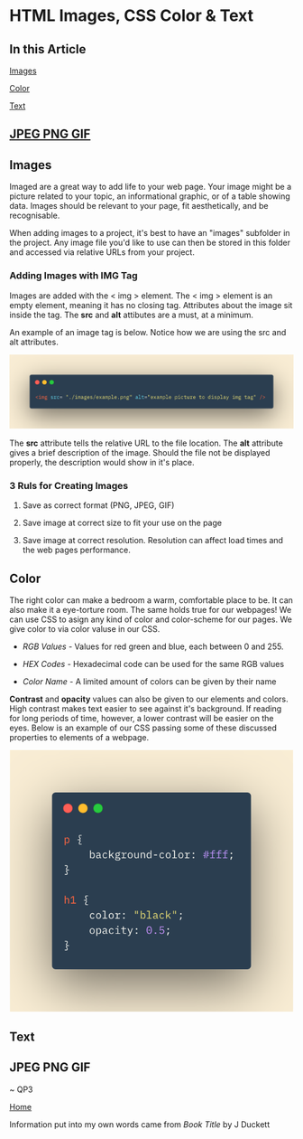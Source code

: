 # HTML Images, CSS Color & Text

## In this Article

[Images](#topic1)

[Color](#topic2)

[Text](#topic3)

[JPEG PNG GIF](#topic4)
---

<a name="topic1"></a>

## Images

Imaged are a great way to add life to your web page. Your image might be a picture related to your topic, an informational graphic, or of a table showing data. Images should be relevant to your page, fit aesthetically, and be recognisable.  

When adding images to a project, it's best to have an "images" subfolder in the project.  Any image file you'd like to use can then be stored in this folder and accessed via relative URLs from your project. 

### Adding Images with IMG Tag

Images are added with the < img > element.  The < img > element is an empty element, meaning it has no closing tag. Attributes about the image sit inside the tag.  The **src** and **alt** attibutes are a must, at a minimum. 

An example of an image tag is below.  Notice how we are using the src and alt attributes. 

![Image Tag](../images/imgtag.png)

The **src** attribute tells the relative URL to the file location.  The **alt** attribute gives a brief description of the image. Should the file not be displayed properly, the description would show in it's place.

### 3 Ruls for Creating Images

1. Save as correct format (PNG, JPEG, GIF)

2. Save image at correct size to fit your use on the page

3. Save image at correct resolution.  Resolution can affect load times and the web pages performance. 

<a name="topic2"></a>

## Color

The right color can make a bedroom a warm, comfortable place to be.  It can also make it a eye-torture room.  The same holds true for our webpages!  We can use CSS to asign any kind of color and color-scheme for our pages.  We give color to via color valuse in our CSS. 

* *RGB Values* - Values for red green and blue, each between 0 and 255.

* *HEX Codes* - Hexadecimal code can be used for the same RGB values

* *Color Name* - A limited amount of colors can be given by their name


**Contrast** and **opacity** values can also be given to our elements and colors. High contrast makes text easier to see against it's background. If reading for long periods of time, however, a lower contrast will be easier on the eyes.  Below is an example of our CSS passing some of these discussed properties to elements of a webpage. 

![Color Examples](../images/colorexamples.png)

<a name="topic3"></a>

## Text


<a name="topic4"></a>

## JPEG PNG GIF


~ QP3

[Home](../README.md)

Information put into my own words came from *Book Title* by J Duckett
